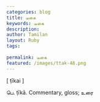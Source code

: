 ```yaml
---
categories: blog
title: டீகை
keywords: டீகை
description: 
author: Tamilan
layout: Ruby
tags: 
 
permalink: டீகை
featured: /images/ttak-48.png
---
```

  
[ ṭīkai ]  
  
பெ. ṭīkā. Commentary, gloss; உரை